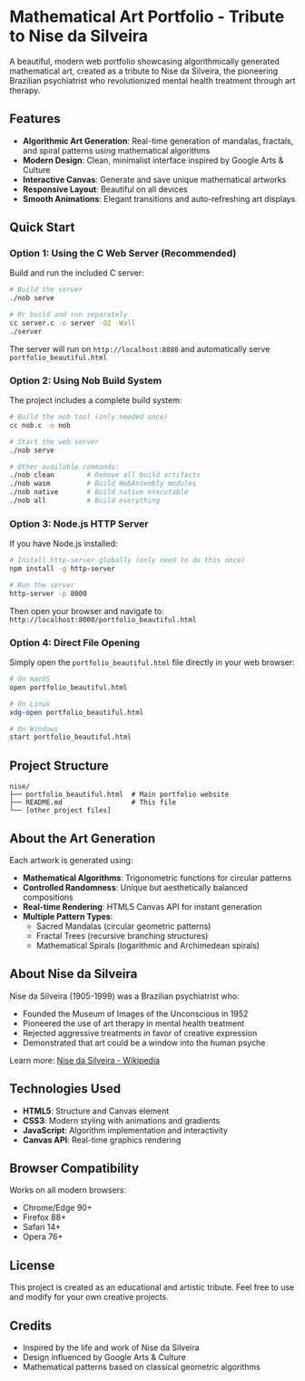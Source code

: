 # Mathematical Art Portfolio - Tribute to Nise da Silveira

A beautiful, modern web portfolio showcasing algorithmically generated mathematical art, created as a tribute to Nise da Silveira, the pioneering Brazilian psychiatrist who revolutionized mental health treatment through art therapy.

## Features

- **Algorithmic Art Generation**: Real-time generation of mandalas, fractals, and spiral patterns using mathematical algorithms
- **Modern Design**: Clean, minimalist interface inspired by Google Arts & Culture
- **Interactive Canvas**: Generate and save unique mathematical artworks
- **Responsive Layout**: Beautiful on all devices
- **Smooth Animations**: Elegant transitions and auto-refreshing art displays

## Quick Start

### Option 1: Using the C Web Server (Recommended)

Build and run the included C server:

```bash
# Build the server
./nob serve

# Or build and run separately
cc server.c -o server -O2 -Wall
./server
```

The server will run on `http://localhost:8080` and automatically serve `portfolio_beautiful.html`

### Option 2: Using Nob Build System

The project includes a complete build system:

```bash
# Build the nob tool (only needed once)
cc nob.c -o nob

# Start the web server
./nob serve

# Other available commands:
./nob clean        # Remove all build artifacts
./nob wasm         # Build WebAssembly modules
./nob native       # Build native executable
./nob all          # Build everything
```

### Option 3: Node.js HTTP Server

If you have Node.js installed:

```bash
# Install http-server globally (only need to do this once)
npm install -g http-server

# Run the server
http-server -p 8000
```

Then open your browser and navigate to: `http://localhost:8000/portfolio_beautiful.html`

### Option 4: Direct File Opening

Simply open the `portfolio_beautiful.html` file directly in your web browser:

```bash
# On macOS
open portfolio_beautiful.html

# On Linux
xdg-open portfolio_beautiful.html

# On Windows
start portfolio_beautiful.html
```

## Project Structure

```
nise/
├── portfolio_beautiful.html  # Main portfolio website
├── README.md                 # This file
└── [other project files]
```

## About the Art Generation

Each artwork is generated using:
- **Mathematical Algorithms**: Trigonometric functions for circular patterns
- **Controlled Randomness**: Unique but aesthetically balanced compositions
- **Real-time Rendering**: HTML5 Canvas API for instant generation
- **Multiple Pattern Types**:
  - Sacred Mandalas (circular geometric patterns)
  - Fractal Trees (recursive branching structures)
  - Mathematical Spirals (logarithmic and Archimedean spirals)

## About Nise da Silveira

Nise da Silveira (1905-1999) was a Brazilian psychiatrist who:
- Founded the Museum of Images of the Unconscious in 1952
- Pioneered the use of art therapy in mental health treatment
- Rejected aggressive treatments in favor of creative expression
- Demonstrated that art could be a window into the human psyche

Learn more: [Nise da Silveira - Wikipedia](https://pt.wikipedia.org/wiki/Nise_da_Silveira)

## Technologies Used

- **HTML5**: Structure and Canvas element
- **CSS3**: Modern styling with animations and gradients
- **JavaScript**: Algorithm implementation and interactivity
- **Canvas API**: Real-time graphics rendering

## Browser Compatibility

Works on all modern browsers:
- Chrome/Edge 90+
- Firefox 88+
- Safari 14+
- Opera 76+

## License

This project is created as an educational and artistic tribute. Feel free to use and modify for your own creative projects.

## Credits

- Inspired by the life and work of Nise da Silveira
- Design influenced by Google Arts & Culture
- Mathematical patterns based on classical geometric algorithms
